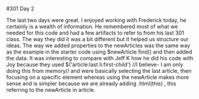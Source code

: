 #301 Day 2

The last two days were great. I enjoyed working with Frederick today, he certainly is a wealth of information.
He remembered most of what we needed for this code and had a few artifacts to refer to from his last 301 class. The way they did it was a bit different but it helped us structure our ideas.
The way we added properties to the newArticles was the same way as the example in the starter code using $newArticle.find() and then added the data. It was interesting to compare with Jeff K how he did his code with Joy because they used $('article:last li:first-child') //I believe- I am only doing this from memory// and were basically selecting the last article, then focusing on a specific element whereas using the newArticle makes more sense and is simpler because we are already adding .html(this) , this referring to the newArticle in article.
